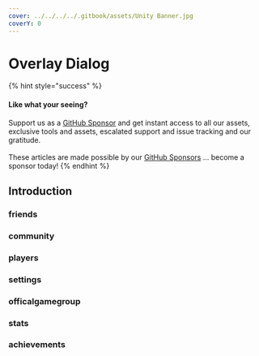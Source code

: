 ```yaml
---
cover: ../../../../.gitbook/assets/Unity Banner.jpg
coverY: 0
---
```


# Overlay Dialog

{% hint style="success" %}
#### Like what your seeing?

Support us as a [GitHub Sponsor](../../../../become-a-sponsor/) and get instant access to all our assets, exclusive tools and assets, escalated support and issue tracking and our gratitude.\
\
These articles are made possible by our [GitHub Sponsors](../../../../become-a-sponsor/) ... become a sponsor today!
{% endhint %}

## Introduction

### friends

### community

### players

### settings

### officalgamegroup

### stats

### achievements
